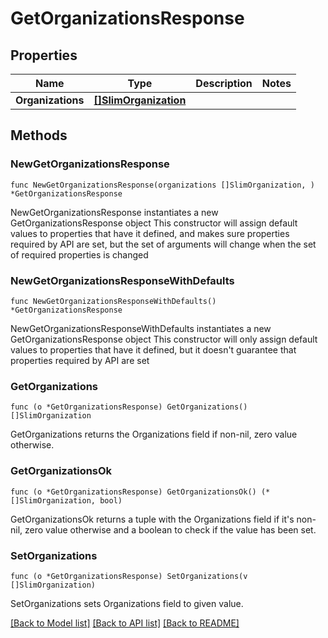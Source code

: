 # GetOrganizationsResponse

## Properties

Name | Type | Description | Notes
------------ | ------------- | ------------- | -------------
**Organizations** | [**[]SlimOrganization**](SlimOrganization.md) |  | 

## Methods

### NewGetOrganizationsResponse

`func NewGetOrganizationsResponse(organizations []SlimOrganization, ) *GetOrganizationsResponse`

NewGetOrganizationsResponse instantiates a new GetOrganizationsResponse object
This constructor will assign default values to properties that have it defined,
and makes sure properties required by API are set, but the set of arguments
will change when the set of required properties is changed

### NewGetOrganizationsResponseWithDefaults

`func NewGetOrganizationsResponseWithDefaults() *GetOrganizationsResponse`

NewGetOrganizationsResponseWithDefaults instantiates a new GetOrganizationsResponse object
This constructor will only assign default values to properties that have it defined,
but it doesn't guarantee that properties required by API are set

### GetOrganizations

`func (o *GetOrganizationsResponse) GetOrganizations() []SlimOrganization`

GetOrganizations returns the Organizations field if non-nil, zero value otherwise.

### GetOrganizationsOk

`func (o *GetOrganizationsResponse) GetOrganizationsOk() (*[]SlimOrganization, bool)`

GetOrganizationsOk returns a tuple with the Organizations field if it's non-nil, zero value otherwise
and a boolean to check if the value has been set.

### SetOrganizations

`func (o *GetOrganizationsResponse) SetOrganizations(v []SlimOrganization)`

SetOrganizations sets Organizations field to given value.



[[Back to Model list]](../README.md#documentation-for-models) [[Back to API list]](../README.md#documentation-for-api-endpoints) [[Back to README]](../README.md)


